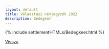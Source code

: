 ```yaml
---
layout: default
title: Választási névjegyzék 2022
description: Bedegkér
---
```


{% include settlementHTMLs/Bedegkeer.html %}

[Vissza](./)